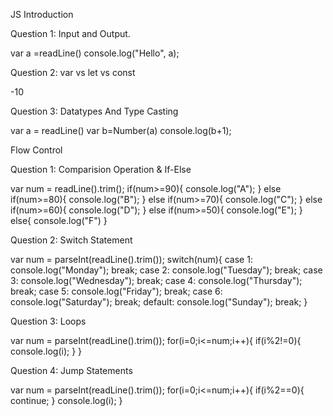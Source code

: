 JS Introduction

Question 1: Input and Output.

var a =readLine()
console.log("Hello", a);

Question 2: var vs let vs const

-10

Question 3: Datatypes And Type Casting

var a = readLine()
var b=Number(a)
console.log(b+1);

Flow Control


Question 1: Comparision Operation & If-Else


var num = readLine().trim();
if(num>=90){
    console.log("A");
}
else if(num>=80){
    console.log("B");
}
else if(num>=70){
    console.log("C");
}
else if(num>=60){
    console.log("D");
}
else if(num>=50){
    console.log("E");
}
else{
    console.log("F")
}


Question 2: Switch Statement

var num = parseInt(readLine().trim());
switch(num){
    case 1:
        console.log("Monday");
        break;
    case 2:
        console.log("Tuesday");
        break;
    case 3:
        console.log("Wednesday");
        break;
    case 4:
        console.log("Thursday");
        break;
    case 5:
        console.log("Friday");
        break;
    case 6:
        console.log("Saturday");
        break;
    default:
        console.log("Sunday");
        break;
}


Question 3: Loops

var num = parseInt(readLine().trim());
for(i=0;i<=num;i++){
    if(i%2!=0){
    console.log(i);
    }
}

Question 4: Jump Statements

var num = parseInt(readLine().trim());
for(i=0;i<=num;i++){
    if(i%2==0){
        continue;
    }
    console.log(i);
}


